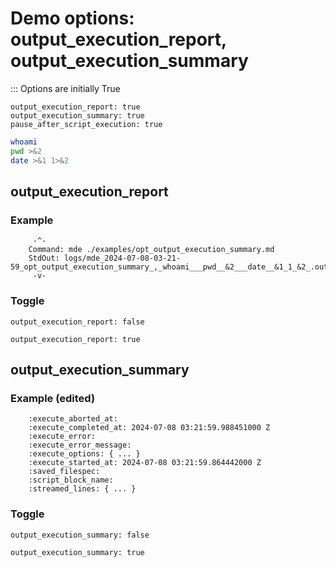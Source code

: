 # Demo options: output_execution_report, output_execution_summary

::: Options are initially True
```opts :(document_options) +[document_options]
output_execution_report: true
output_execution_summary: true
pause_after_script_execution: true
```
```bash
whoami
pwd >&2
date >&1 1>&2
```

## output_execution_report
### Example
		 -^-
		Command: mde ./examples/opt_output_execution_summary.md
		StdOut: logs/mde_2024-07-08-03-21-59_opt_output_execution_summary_,_whoami___pwd__&2___date__&1_1_&2_.out.txt
		 -v-
### Toggle
```opts
output_execution_report: false
```
```opts
output_execution_report: true
```

## output_execution_summary
### Example (edited)
		:execute_aborted_at:
		:execute_completed_at: 2024-07-08 03:21:59.988451000 Z
		:execute_error:
		:execute_error_message:
		:execute_options: { ... }
		:execute_started_at: 2024-07-08 03:21:59.864442000 Z
		:saved_filespec:
		:script_block_name:
		:streamed_lines: { ... }
### Toggle
```opts
output_execution_summary: false
```
```opts
output_execution_summary: true
```
